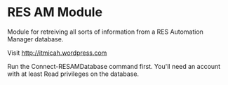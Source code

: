 # RES AM Module

Module for retreiving all sorts of information from a RES Automation Manager database.

Visit http://itmicah.wordpress.com

Run the Connect-RESAMDatabase command first. You'll need an account with at least Read privileges on the database.
